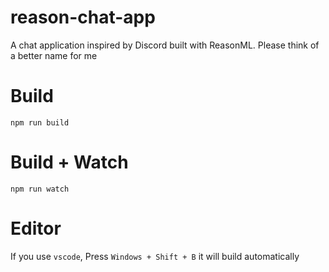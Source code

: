 # reason-chat-app

A chat application inspired by Discord built with ReasonML. Please think of a better name for me

# Build
```
npm run build
```

# Build + Watch

```
npm run watch
```


# Editor
If you use `vscode`, Press `Windows + Shift + B` it will build automatically
